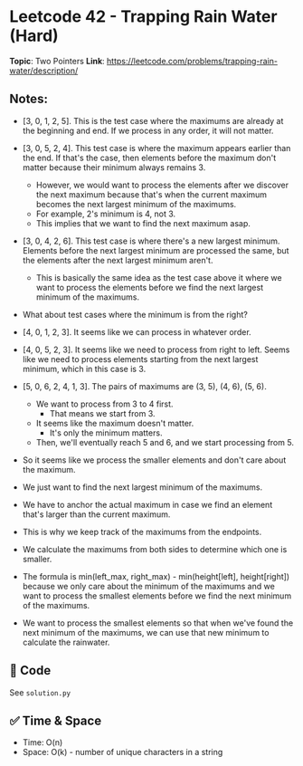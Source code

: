 # Leetcode 42 - Trapping Rain Water (Hard)

**Topic**: Two Pointers 
**Link**: https://leetcode.com/problems/trapping-rain-water/description/

## Notes: 
 - [3, 0, 1, 2, 5]. This is the test case where the maximums are already at the beginning and end. If we process in any order, it will not matter. 
 - [3, 0, 5, 2, 4]. This test case is where the maximum appears earlier than the end. If that's the case, then elements before the maximum don't matter because their minimum always remains 3. 
    - However, we would want to process the elements after we discover the next maximum because that's when the current maximum becomes the next largest minimum of the maximums. 
    - For example, 2's minimum is 4, not 3. 
    - This implies that we want to find the next maximum asap.
 - [3, 0, 4, 2, 6]. This test case is where there's a new largest minimum. Elements before the next largest minimum are processed the same, but the elements after the next largest minimum aren't.
    - This is basically the same idea as the test case above it where we want to process the elements before we find the next largest minimum of the maximums.  
 - What about test cases where the minimum is from the right? 
 - [4, 0, 1, 2, 3]. It seems like we can process in whatever order. 
 - [4, 0, 5, 2, 3]. It seems like we need to process from right to left. Seems like we need to process elements starting from the next largest minimum, which in this case is 3. 
 - [5, 0, 6, 2, 4, 1, 3]. The pairs of maximums are (3, 5), (4, 6), (5, 6). 
    - We want to process from 3 to 4 first. 
        - That means we start from 3. 
    - It seems like the maximum doesn't matter. 
        - It's only the minimum matters. 
    - Then, we'll eventually reach 5 and 6, and we start processing from 5. 
 - So it seems like we process the smaller elements and don't care about the maximum. 
 - We just want to find the next largest minimum of the maximums. 
 - We have to anchor the actual maximum in case we find an element that's larger than the current maximum. 
 
 - This is why we keep track of the maximums from the endpoints. 
 - We calculate the maximums from both sides to determine which one is smaller. 
 - The formula is min(left_max, right_max) - min(height[left], height[right]) because we only care about the minimum of the maximums and we want to process the smallest elements before we find the next minimum of the maximums. 
 - We want to process the smallest elements so that when we've found the next minimum of the maximums, we can use that new minimum to calculate the rainwater. 


## 🧪 Code
See `solution.py`

## ✅ Time & Space
- Time: O(n)
- Space: O(k) - number of unique characters in a string